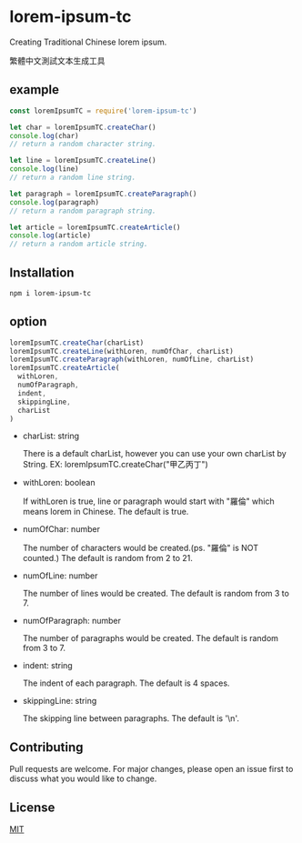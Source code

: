 # lorem-ipsum-tc

Creating Traditional Chinese lorem ipsum.

繁體中文測試文本生成工具

## example

```javascript
const loremIpsumTC = require('lorem-ipsum-tc')

let char = loremIpsumTC.createChar()
console.log(char)
// return a random character string.

let line = loremIpsumTC.createLine()
console.log(line)
// return a random line string.

let paragraph = loremIpsumTC.createParagraph()
console.log(paragraph)
// return a random paragraph string.

let article = loremIpsumTC.createArticle()
console.log(article)
// return a random article string.
```

## Installation

```bash
npm i lorem-ipsum-tc
```

## option

```javascript
loremIpsumTC.createChar(charList)
loremIpsumTC.createLine(withLoren, numOfChar, charList)
loremIpsumTC.createParagraph(withLoren, numOfLine, charList)
loremIpsumTC.createArticle(
  withLoren,
  numOfParagraph,
  indent,
  skippingLine,
  charList
)
```

- charList: string

  There is a default charList, however you can use your own charList by String.
  EX: loremIpsumTC.createChar("甲乙丙丁")

- withLoren: boolean

  If withLoren is true, line or paragraph would start with "羅倫" which means lorem in Chinese.
  The default is true.

- numOfChar: number

  The number of characters would be created.(ps. "羅倫" is NOT counted.)
  The default is random from 2 to 21.

- numOfLine: number

  The number of lines would be created.
  The default is random from 3 to 7.

- numOfParagraph: number

  The number of paragraphs would be created.
  The default is random from 3 to 7.

- indent: string

  The indent of each paragraph.
  The default is 4 spaces.

- skippingLine: string

  The skipping line between paragraphs.
  The default is '\n'.

## Contributing

Pull requests are welcome. For major changes, please open an issue first to discuss what you would like to change.

## License

[MIT](https://choosealicense.com/licenses/mit/)

